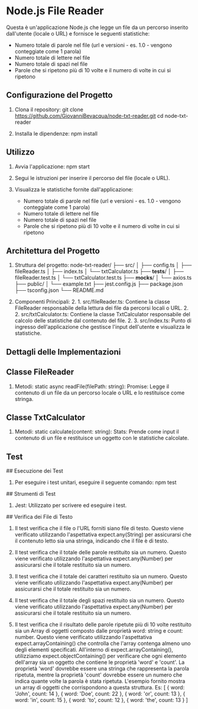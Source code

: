 # Node.js File Reader

Questa è un'applicazione Node.js che legge un file da un percorso inserito dall'utente (locale o URL) e fornisce le seguenti statistiche:
   - Numero totale di parole nel file (url e versioni - es. 1.0 - vengono conteggiate come 1 parola)
   - Numero totale di lettere nel file
   - Numero totale di spazi nel file
   - Parole che si ripetono più di 10 volte e il numero di volte in cui si ripetono

## Configurazione del Progetto

1. Clona il repository:
   git clone https://github.com/GiovanniBevacqua/node-txt-reader.git
   cd node-txt-reader

2. Installa le dipendenze:
   npm install

## Utilizzo

1. Avvia l'applicazione:
   npm start

2. Segui le istruzioni per inserire il percorso del file (locale o URL).

3. Visualizza le statistiche fornite dall'applicazione:
   - Numero totale di parole nel file (url e versioni - es. 1.0 - vengono conteggiate come 1 parola)
   - Numero totale di lettere nel file
   - Numero totale di spazi nel file
   - Parole che si ripetono più di 10 volte e il numero di volte in cui si ripetono

## Architettura del Progetto

1. Struttura del progetto:
   node-txt-reader/
   ├── src/
   │   ├── config.ts
   │   ├── fileReader.ts
   │   ├── index.ts
   │   └── txtCalculator.ts
   ├── __tests__/
   │   ├── fileReader.test.ts
   │   └── txtCalculator.test.ts
   ├── __mocks__/
   │   └── axios.ts
   ├── public/
   │   └── example.txt
   ├── jest.config.js
   ├── package.json
   ├── tsconfig.json
   └── README.md

2. Componenti Principali:
   2. 1. src/fileReader.ts: Contiene la classe FileReader responsabile della lettura dei file da percorsi locali o URL.
   2. 2. src/txtCalculator.ts: Contiene la classe TxtCalculator responsabile del calcolo delle statistiche dal contenuto del file.
   2. 3. src/index.ts: Punto di ingresso dell'applicazione che gestisce l'input dell'utente e visualizza le statistiche.

## Dettagli delle Implementazioni

## Classe FileReader

1. Metodi:
   static async readFile(filePath: string): Promise<string>: Legge il contenuto di un file da un percorso locale o URL e lo restituisce come stringa.

## Classe TxtCalculator

1. Metodi:
   static calculate(content: string): Stats: Prende come input il contenuto di un file e restituisce un oggetto con le statistiche calcolate.

## Test

## Esecuzione dei Test

1. Per eseguire i test unitari, eseguire il seguente comando:
   npm test

## Strumenti di Test

1. Jest: Utilizzato per scrivere ed eseguire i test.

## Verifica dei File di Testo

1. Il test verifica che il file o l'URL forniti siano file di testo. Questo viene verificato utilizzando l'aspettativa expect.any(String) per assicurarsi che il contenuto letto sia una stringa, indicando che il file è di testo.

2. Il test verifica che il totale delle parole restituito sia un numero. Questo viene verificato utilizzando l'aspettativa expect.any(Number) per assicurarsi che il totale restituito sia un numero.

3. Il test verifica che il totale dei caratteri restituito sia un numero. Questo viene verificato utilizzando l'aspettativa expect.any(Number) per assicurarsi che il totale restituito sia un numero.

4. Il test verifica che il totale degli spazi restituito sia un numero. Questo viene verificato utilizzando l'aspettativa expect.any(Number) per assicurarsi che il totale restituito sia un numero.

5. Il test verifica che il risultato delle parole ripetute più di 10 volte restituito sia un Array di oggetti composto dalle proprietà word: string e count: number. Questo viene verificato utilizzando l'aspettativa expect.arrayContaining() che controlla che l'array contenga almeno uno degli elementi specificati. All'interno di expect.arrayContaining(), utilizziamo expect.objectContaining() per verificare che ogni elemento dell'array sia un oggetto che contiene le proprietà 'word' e 'count'. La proprietà 'word' dovrebbe essere una stringa che rappresenta la parola ripetuta, mentre la proprietà 'count' dovrebbe essere un numero che indica quante volte la parola è stata ripetuta. L'esempio fornito mostra un array di oggetti che corrispondono a questa struttura.
   Es: [
      { word: 'John', count: 14 },
      { word: 'Doe', count: 22 },
      { word: 'or', count: 13 },
      { word: 'in', count: 15 },
      { word: 'to', count: 12 },
      { word: 'the', count: 13 }
   ]
